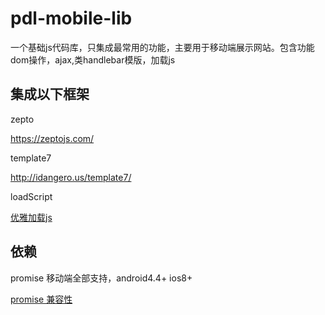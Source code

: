 # pdl-mobile-lib
一个基础js代码库，只集成最常用的功能，主要用于移动端展示网站。包含功能dom操作，ajax,类handlebar模版，加载js

## 集成以下框架

zepto

https://zeptojs.com/

template7

http://idangero.us/template7/

loadScript

[优雅加载js](https://github.com/xiongwilee/blog/issues/8)



## 依赖

promise   移动端全部支持，android4.4+  ios8+

[promise 兼容性](https://developer.mozilla.org/zh-CN/docs/Web/JavaScript/Reference/Global_Objects/Promise#%E6%B5%8F%E8%A7%88%E5%99%A8%E5%85%BC%E5%AE%B9%E6%80%A7)
